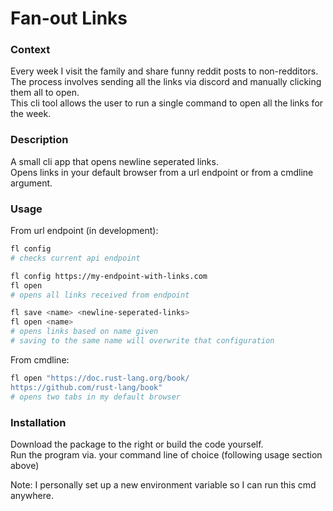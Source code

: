 # Fan-out Links
### Context
Every week I visit the family and share funny reddit posts to non-redditors. <br/>
The process involves sending all the links via discord and manually clicking them all to open. <br/>
This cli tool allows the user to run a single command to open all the links for the week.
### Description
A small cli app that opens newline seperated links. <br/>
Opens links in your default browser from a url endpoint or from a cmdline argument.
### Usage
From url endpoint (in development):
```bash
fl config
# checks current api endpoint

fl config https://my-endpoint-with-links.com
fl open
# opens all links received from endpoint

fl save <name> <newline-seperated-links>
fl open <name>
# opens links based on name given
# saving to the same name will overwrite that configuration
```

From cmdline:
```bash
fl open "https://doc.rust-lang.org/book/
https://github.com/rust-lang/book"
# opens two tabs in my default browser
```

### Installation
Download the package to the right or build the code yourself. <br/>
Run the program via. your command line of choice (following usage section above) <br/>

Note: I personally set up a new environment variable so I can run this cmd anywhere. 

